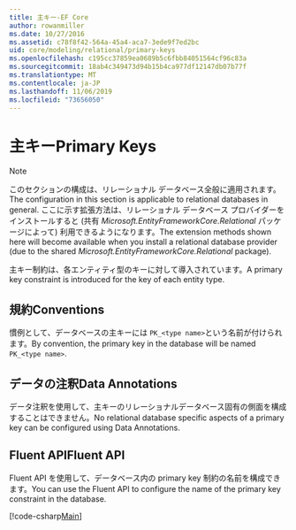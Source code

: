 ```yaml
---
title: 主キー-EF Core
author: rowanmiller
ms.date: 10/27/2016
ms.assetid: c78f8f42-564a-45a4-aca7-3ede9f7ed2bc
uid: core/modeling/relational/primary-keys
ms.openlocfilehash: c195cc37859ea0689b5c6fbb84051564cf96c83a
ms.sourcegitcommit: 18ab4c349473d94b15b4ca977df12147db07b77f
ms.translationtype: MT
ms.contentlocale: ja-JP
ms.lasthandoff: 11/06/2019
ms.locfileid: "73656050"
---
```

# <a name="primary-keys"></a><span data-ttu-id="20773-102">主キー</span><span class="sxs-lookup"><span data-stu-id="20773-102">Primary Keys</span></span>

> [!NOTE]  
> <span data-ttu-id="20773-103">このセクションの構成は、リレーショナル データベース全般に適用されます。</span><span class="sxs-lookup"><span data-stu-id="20773-103">The configuration in this section is applicable to relational databases in general.</span></span> <span data-ttu-id="20773-104">ここに示す拡張方法は、リレーショナル データベース プロバイダーをインストールすると (共有 *Microsoft.EntityFrameworkCore.Relational* パッケージによって) 利用できるようになります。</span><span class="sxs-lookup"><span data-stu-id="20773-104">The extension methods shown here will become available when you install a relational database provider (due to the shared *Microsoft.EntityFrameworkCore.Relational* package).</span></span>

<span data-ttu-id="20773-105">主キー制約は、各エンティティ型のキーに対して導入されています。</span><span class="sxs-lookup"><span data-stu-id="20773-105">A primary key constraint is introduced for the key of each entity type.</span></span>

## <a name="conventions"></a><span data-ttu-id="20773-106">規約</span><span class="sxs-lookup"><span data-stu-id="20773-106">Conventions</span></span>

<span data-ttu-id="20773-107">慣例として、データベースの主キーには `PK_<type name>`という名前が付けられます。</span><span class="sxs-lookup"><span data-stu-id="20773-107">By convention, the primary key in the database will be named `PK_<type name>`.</span></span>

## <a name="data-annotations"></a><span data-ttu-id="20773-108">データの注釈</span><span class="sxs-lookup"><span data-stu-id="20773-108">Data Annotations</span></span>

<span data-ttu-id="20773-109">データ注釈を使用して、主キーのリレーショナルデータベース固有の側面を構成することはできません。</span><span class="sxs-lookup"><span data-stu-id="20773-109">No relational database specific aspects of a primary key can be configured using Data Annotations.</span></span>

## <a name="fluent-api"></a><span data-ttu-id="20773-110">Fluent API</span><span class="sxs-lookup"><span data-stu-id="20773-110">Fluent API</span></span>

<span data-ttu-id="20773-111">Fluent API を使用して、データベース内の primary key 制約の名前を構成できます。</span><span class="sxs-lookup"><span data-stu-id="20773-111">You can use the Fluent API to configure the name of the primary key constraint in the database.</span></span>

[!code-csharp[Main](../../../../samples/core/Modeling/FluentAPI/Relational/KeyName.cs?name=KeyName&highlight=9)]
